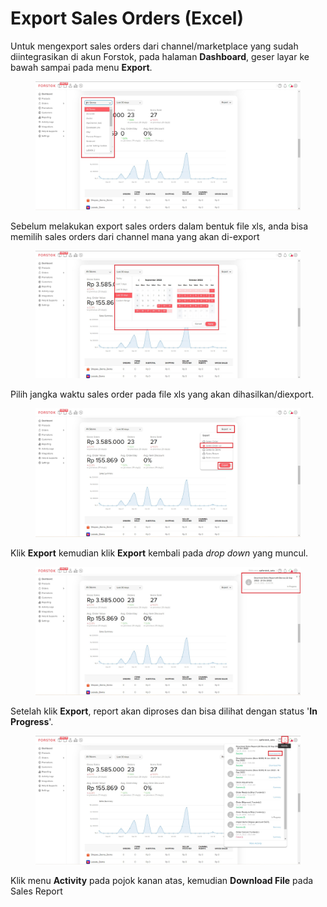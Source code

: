 # Export Sales Orders (Excel)

Untuk mengexport sales orders dari channel/marketplace yang sudah diintegrasikan di akun Forstok, pada halaman **Dashboard**, geser layar ke bawah sampai pada menu **Export**.

<figure><img src="../../.gitbook/assets/Screenshot 2022-10-21 124611.jpg" alt=""><figcaption></figcaption></figure>

Sebelum melakukan export sales orders dalam bentuk file xls, anda bisa memilih sales orders dari channel mana yang akan di-export

<figure><img src="../../.gitbook/assets/Screenshot 2022-10-21 124701.jpg" alt=""><figcaption></figcaption></figure>

&#x20;Pilih jangka waktu sales order pada file xls yang akan dihasilkan/diexport.

<figure><img src="../../.gitbook/assets/Screenshot 2022-10-21 123823.jpg" alt=""><figcaption></figcaption></figure>

Klik **Export** kemudian klik **Export** kembali pada _drop down_ yang muncul.

<figure><img src="../../.gitbook/assets/Screenshot 2022-10-21 124016.jpg" alt=""><figcaption></figcaption></figure>

Setelah klik **Export**, report akan diproses dan bisa dilihat dengan status '**In Progress**'.

<figure><img src="../../.gitbook/assets/Screenshot 2022-10-21 124224.jpg" alt=""><figcaption></figcaption></figure>

Klik menu **Activity** pada pojok kanan atas, kemudian **Download File** pada Sales Report
